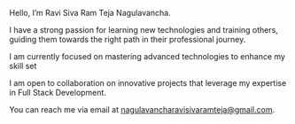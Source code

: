 Hello, I’m Ravi Siva Ram Teja Nagulavancha.

I have a strong passion for learning new technologies and training others, guiding them towards the right path in their professional journey.

I am currently focused on mastering advanced technologies to enhance my skill set

I am open to collaboration on innovative projects that leverage my expertise in Full Stack Development.

You can reach me via email at nagulavancharavisivaramteja@gmail.com.


<!---
Ram-saddist/Ram-saddist is a ✨ special ✨ repository because its `README.md` (this file) appears on your GitHub profile.
You can click the Preview link to take a look at your changes.
--->
